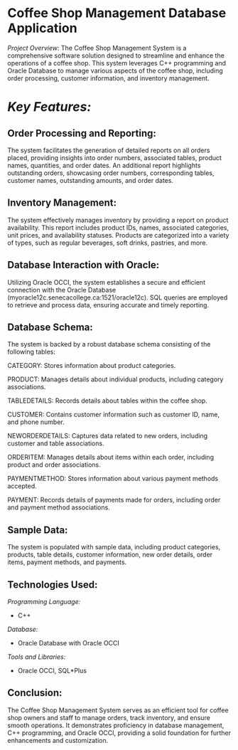 # Coffee Shop Management Database Application

*Project Overview:*
The Coffee Shop Management System is a comprehensive software solution designed to streamline and enhance the operations of a coffee shop. 
This system leverages C++ programming and Oracle Database to manage various aspects of the coffee shop, including order processing, customer information, and inventory management.

# *Key Features:*

## Order Processing and Reporting:
The system facilitates the generation of detailed reports on all orders placed, providing insights into order numbers, associated tables, product names, quantities, and order dates.
An additional report highlights outstanding orders, showcasing order numbers, corresponding tables, customer names, outstanding amounts, and order dates.

## Inventory Management:
The system effectively manages inventory by providing a report on product availability. 
This report includes product IDs, names, associated categories, unit prices, and availability statuses.
Products are categorized into a variety of types, such as regular beverages, soft drinks, pastries, and more.

## Database Interaction with Oracle:
Utilizing Oracle OCCI, the system establishes a secure and efficient connection with the Oracle Database (myoracle12c.senecacollege.ca:1521/oracle12c).
SQL queries are employed to retrieve and process data, ensuring accurate and timely reporting.

## Database Schema:
The system is backed by a robust database schema consisting of the following tables:

CATEGORY: Stores information about product categories.

PRODUCT: Manages details about individual products, including category associations.

TABLEDETAILS: Records details about tables within the coffee shop.

CUSTOMER: Contains customer information such as customer ID, name, and phone number.

NEWORDERDETAILS: Captures data related to new orders, including customer and table associations.

ORDERITEM: Manages details about items within each order, including product and order associations.

PAYMENTMETHOD: Stores information about various payment methods accepted.

PAYMENT: Records details of payments made for orders, including order and payment method associations.

## Sample Data:
The system is populated with sample data, including product categories, products, table details, customer information, new order details, order items, payment methods, and payments.

## Technologies Used:

*Programming Language:*
- C++

*Database:*
- Oracle Database with Oracle OCCI

*Tools and Libraries:*
- Oracle OCCI, SQL*Plus

## Conclusion:

The Coffee Shop Management System serves as an efficient tool for coffee shop owners and staff to manage orders, track inventory, and ensure smooth operations. It demonstrates proficiency in database management, C++ programming, and Oracle OCCI, providing a solid foundation for further enhancements and customization.
